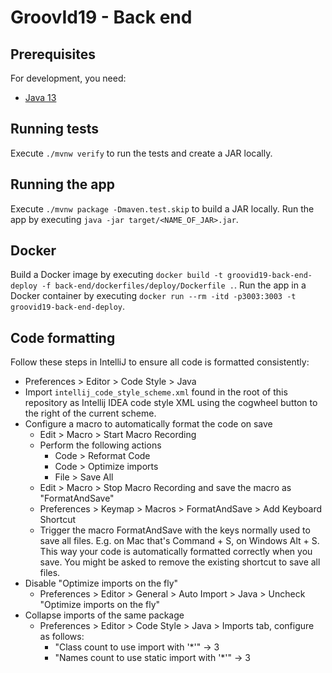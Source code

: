 # GroovId19 - Back end

## Prerequisites

For development, you need:

- [Java 13](https://openjdk.java.net/projects/jdk/13/)

## Running tests

Execute `./mvnw verify` to run the tests and create a JAR locally.

## Running the app

Execute `./mvnw package -Dmaven.test.skip` to build a JAR locally.
Run the app by executing `java -jar target/<NAME_OF_JAR>.jar`.

## Docker

Build a Docker image by executing `docker build -t groovid19-back-end-deploy -f back-end/dockerfiles/deploy/Dockerfile .`.
Run the app in a Docker container by executing `docker run --rm -itd -p3003:3003 -t groovid19-back-end-deploy`.

## Code formatting

Follow these steps in IntelliJ to ensure all code is formatted consistently:

- Preferences > Editor > Code Style > Java
- Import `intellij_code_style_scheme.xml` found in the root of this repository as Intellij IDEA code style XML using the cogwheel button to the right of the current scheme.
- Configure a macro to automatically format the code on save
  - Edit > Macro > Start Macro Recording
  - Perform the following actions
    - Code > Reformat Code
    - Code > Optimize imports
    - File > Save All
  - Edit > Macro > Stop Macro Recording and save the macro as "FormatAndSave"
  - Preferences > Keymap > Macros > FormatAndSave > Add Keyboard Shortcut
  - Trigger the macro FormatAndSave with the keys normally used to save all files.
    E.g. on Mac that's Command + S, on Windows Alt + S.
    This way your code is automatically formatted correctly when you save.
    You might be asked to remove the existing shortcut to save all files.
- Disable "Optimize imports on the fly"
  - Preferences > Editor > General > Auto Import > Java > Uncheck "Optimize imports on the fly"
- Collapse imports of the same package
  - Preferences > Editor > Code Style > Java > Imports tab, configure as follows:
    - "Class count to use import with '\*'" -> 3
    - "Names count to use static import with '\*'" -> 3
